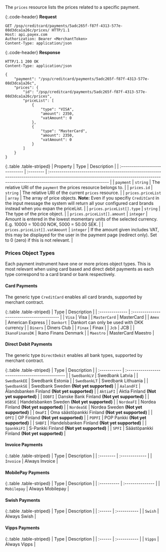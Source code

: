 The `prices` resource lists the prices related to a specific payment.

{:.code-header}
**Request**

```http
GET /psp/creditcard/payments/5adc265f-f87f-4313-577e-08d3dca1a26c/prices/ HTTP/1.1
Host: api.payex.com
Authorization: Bearer <MerchantToken>
Content-Type: application/json
```

{:.code-header}
**Response**

```http
HTTP/1.1 200 OK
Content-Type: application/json

{
    "payment": "/psp/creditcard/payments/5adc265f-f87f-4313-577e-08d3dca1a26c", 
    "prices": {
        "id": "/psp/creditcard/payments/5adc265f-f87f-4313-577e-08d3dca1a26c/prices",
        "priceList": [
            {
                "type": "VISA",
                "amount": 2350,
                "vatAmount": 0
            },
            {
                "type": "MasterCard",
                "amount": 2350,
                "vatAmount": 0
            }
        ]
    }
}
```

{:.table .table-striped}
| Property                       | Type      | Description                                                                                                                                                                                 |
| :----------------------------- | :-------- | :------------------------------------------------------------------------------------------------------------------------------------------------------------------------------------------ |
| `payment`                      | `string`  | The relative URI of the  `payment`  the prices resource belongs to.                                                                                                                         |
| `prices.id`                    | `string`  | The relative URI of the current  `prices`  resource.                                                                                                                                        |
| `prices.priceList`             | `array`   | The array of price objects. **Note:** Even if you specifiy  `CreditCard`  in the input message the system will return all your configured card brands instead when you expan the priceList. |
| `prices.priceList[].type`      | `string`  | The type of the price object.                                                                                                                                                               |
| `prices.priceList[].amount`    | `integer` | Amount is entered in the lowest momentary units of the selected currency. E.g. 10000 = 100.00 NOK, 5000 = 50.00 SEK.                                                                        |
| `prices.priceList[].vatAmount` | `integer` | If the amount given includes VAT, this may be displayed for the user in the payment page (redirect only). Set to 0 (zero) if this is not relevant.                                          |

### Prices Object Types

Each payment instrument have one or more prices object types. This is most
relevant when using card based and direct debit payments as each type correspond
to a card brand or bank respectively.

#### Card Payments

The generic type `CreditCard` enables all card brands, supported by merchant
contract.

{:.table .table-striped}
| Type            | Description                                |
| :-------------- | :----------------------------------------- |
| `Visa`          | Visa                                       |
| `MasterCard`    | MasterCard                                 |
| `Amex`          | American Express                           |
| `Dankort`       | Dankort can only be used with DKK currency |
| `Diners`        | Diners Club                                |
| `Finax`         | Finax                                      |
| `Jcb`           | JCB                                        |
| `IkanoFinansDK` | Ikano Finans Denmark                       |
| `Maestro`       | MasterCard Maestro                         |

#### Direct Debit Payments

The generic type `DirectDebit` enables all bank types, supported by merchant
contract.

{:.table .table-striped}
| Type         | Description                                      |
| :----------- | :----------------------------------------------- |
| `SwedbankLV` | Swedbank Latvia                                  |
| `SwedbankEE` | Swedbank Estonia                                 |
| `SwedbankLT` | Swedbank Lithuania                               |
| `SwedbankSE` | Swedbank Sweden **(Not yet supported)**          |
| `AalandFI`   | Ålandsbanken Finland **(Not yet supported)**     |
| `AktiaFI`    | Aktia Finland **(Not yet supported)**            |
| `DDBFI`      | Danske Bank Finland **(Not yet supported)**      |
| `HSBSE`      | Handelsbanken Sweden **(Not yet supported)**     |
| `NordeaFI`   | Nordea Finland **(Not yet supported)**           |
| `NordeaSE`   | Nordea Sweden **(Not yet supported)**            |
| `OmaFI`      | Oma säästöpankki Finland **(Not yet supported)** |
| `OPFI`       | OP Finland **(Not yet supported)**               |
| `POPFI`      | POP Pankki **(Not yet supported)**               |
| `SHBFI`      | Handelsbanken Finland **(Not yet supported)**    |
| `SpankkiFI`  | S-Pankki Finland **(Not yet supported)**         |
| `SPFI`       | Säästöpankki Finland **(Not yet supported)**     |

#### Invoice Payments

{:.table .table-striped}
| Type      | Description    |
| :-------- | :------------- |
| `Invoice` | Always Invoice |

#### MobilePay Payments

{:.table .table-striped}
| Type        | Description      |
| :---------- | :--------------- |
| `Mobilepay` | Always Mobilepay |

#### Swish Payments

{:.table .table-striped}
| Type    | Description  |
| :------ | :----------- |
| `Swish` | Always Swish |

#### Vipps Payments

{:.table .table-striped}
| Type    | Description  |
| :------ | :----------- |
| `Vipps` | Always Vipps |
